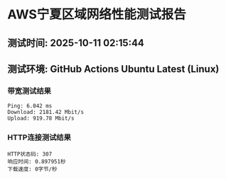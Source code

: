 # AWS宁夏区域网络性能测试报告
## 测试时间: 2025-10-11 02:15:44
## 测试环境: GitHub Actions Ubuntu Latest (Linux)

### 带宽测试结果
```
Ping: 6.042 ms
Download: 2181.42 Mbit/s
Upload: 919.78 Mbit/s
```

### HTTP连接测试结果
```
HTTP状态码: 307
响应时间: 0.897951秒
下载速度: 0字节/秒
```

